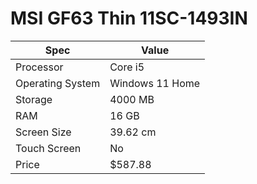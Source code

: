 # MSI GF63 Thin 11SC-1493IN

| Spec | Value |
|---|---|
| Processor | Core i5 |
| Operating System | Windows 11 Home |
| Storage | 4000 MB |
| RAM | 16 GB |
| Screen Size | 39.62 cm |
| Touch Screen | No |
| Price | $587.88 |

